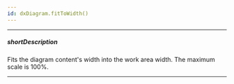 ```yaml
---
id: dxDiagram.fitToWidth()
---
```

---
##### shortDescription
Fits the diagram content's width into the work area width. The maximum scale is 100%.

---
